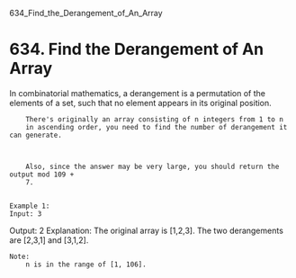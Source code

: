 634_Find_the_Derangement_of_An_Array
# 634. Find the Derangement of An Array

In combinatorial mathematics, a derangement is a permutation of the elements of a set, such
        that no element appears in its original position.
    

    
        There's originally an array consisting of n integers from 1 to n
        in ascending order, you need to find the number of derangement it can generate.
    

    
        Also, since the answer may be very large, you should return the output mod 109 +
        7.
    

    Example 1:
    Input: 3
Output: 2
Explanation: The original array is [1,2,3]. The two derangements are [2,3,1] and [3,1,2].

    

    Note:
        n is in the range of [1, 106].